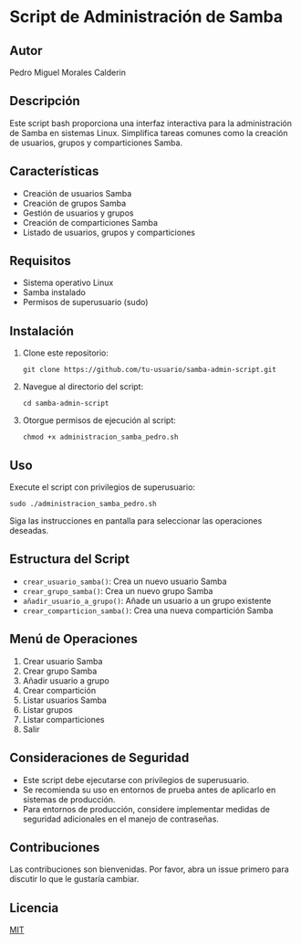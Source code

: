 # Script de Administración de Samba

## Autor
Pedro Miguel Morales Calderin

## Descripción
Este script bash proporciona una interfaz interactiva para la administración de Samba en sistemas Linux. Simplifica tareas comunes como la creación de usuarios, grupos y comparticiones Samba.

## Características

- Creación de usuarios Samba
- Creación de grupos Samba
- Gestión de usuarios y grupos
- Creación de comparticiones Samba
- Listado de usuarios, grupos y comparticiones

## Requisitos

- Sistema operativo Linux
- Samba instalado
- Permisos de superusuario (sudo)

## Instalación

1. Clone este repositorio:
   ```
   git clone https://github.com/tu-usuario/samba-admin-script.git
   ```
2. Navegue al directorio del script:
   ```
   cd samba-admin-script
   ```
3. Otorgue permisos de ejecución al script:
   ```
   chmod +x administracion_samba_pedro.sh
   ```

## Uso

Execute el script con privilegios de superusuario:

```
sudo ./administracion_samba_pedro.sh
```

Siga las instrucciones en pantalla para seleccionar las operaciones deseadas.

## Estructura del Script

- `crear_usuario_samba()`: Crea un nuevo usuario Samba
- `crear_grupo_samba()`: Crea un nuevo grupo Samba
- `añadir_usuario_a_grupo()`: Añade un usuario a un grupo existente
- `crear_comparticion_samba()`: Crea una nueva compartición Samba

## Menú de Operaciones

1. Crear usuario Samba
2. Crear grupo Samba
3. Añadir usuario a grupo
4. Crear compartición
5. Listar usuarios Samba
6. Listar grupos
7. Listar comparticiones
8. Salir

## Consideraciones de Seguridad

- Este script debe ejecutarse con privilegios de superusuario.
- Se recomienda su uso en entornos de prueba antes de aplicarlo en sistemas de producción.
- Para entornos de producción, considere implementar medidas de seguridad adicionales en el manejo de contraseñas.

## Contribuciones

Las contribuciones son bienvenidas. Por favor, abra un issue primero para discutir lo que le gustaría cambiar.

## Licencia

[MIT](https://choosealicense.com/licenses/mit/)

